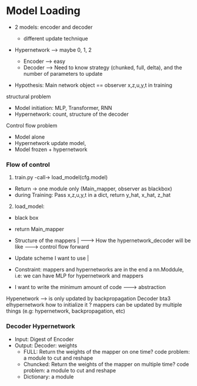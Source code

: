 # Model Loading

- 2 models: encoder and decoder
  - different update technique
- Hypernetwork --> maybe 0, 1, 2
  - Encoder --> easy
  - Decoder --> Need to know strategy (chunked, full, delta), 
 and the number of parameters to update

- Hypothesis: Main network object == observer x,z,u,y,t in training

structural problem 
- Model initiation: MLP, Transformer, RNN
- Hypernetwork: count, structure of the decoder 

Control flow problem
 - Model alone
 - Hypernetwork update model, 
 - Model frozen + hypernetwork

### Flow of control
1. train.py -call-> load_model(cfg.model)
- Return -> one module only (Main_mapper, observer as blackbox)
- during Training: Pass x,z,u,y,t in a dict, return y_hat, x_hat, z_hat
2. load_model: 
 -  black box
 - return Main_mapper

- Structure of the mappers     | 
                                ---> How the hypernetwork_decoder will be like ---> control flow forward   
- Update scheme I want to use  |
- Constraint: mappers and hypernetworks are in the end a nn.Moddule, i.e: we can have MLP for hypernetwork and mappers 
- I want to write the minimum amount of code ---> abstraction

Hypenetwork --> is only updated by backpropagation
Decoder bta3 elhypernetwork  how to initialize it ?
mappers can be updated by multiple things (e.g: hypernetwork, backpropagation, etc)

### Decoder Hypernetwork
- Input: Digest of Encoder 
- Output: Decoder:  weights
  - FULL: Return the weights of the mapper on one time? code problem: a module to cut and reshape
  - Chuncked: Return the weights of the mapper on multiple time? code problem: a module to cut and reshape
  - Dictionary: a module